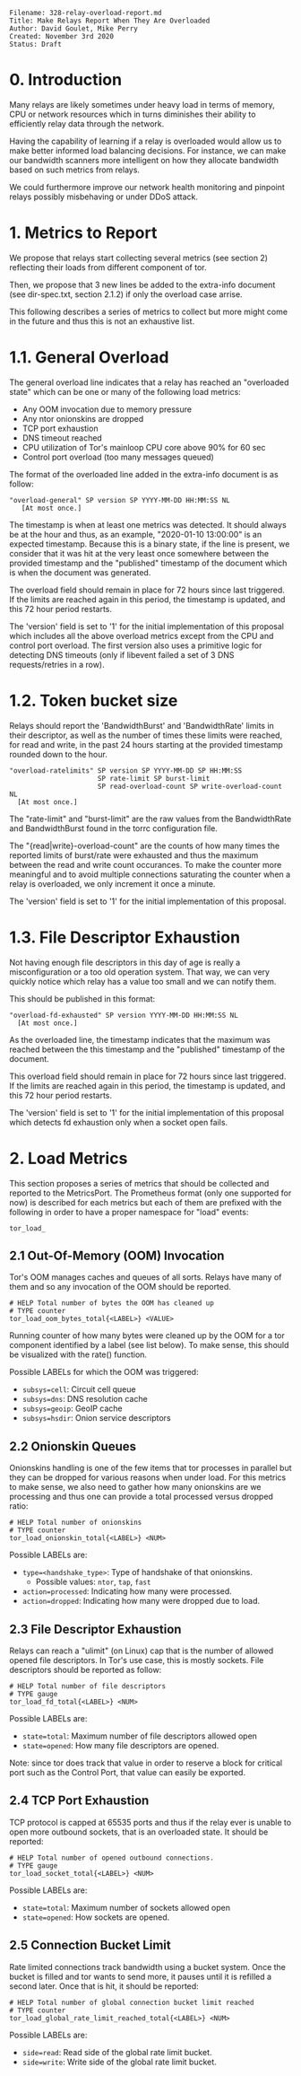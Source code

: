 ```
Filename: 328-relay-overload-report.md
Title: Make Relays Report When They Are Overloaded
Author: David Goulet, Mike Perry
Created: November 3rd 2020
Status: Draft
```

# 0. Introduction

Many relays are likely sometimes under heavy load in terms of memory, CPU or
network resources which in turns diminishes their ability to efficiently relay
data through the network.

Having the capability of learning if a relay is overloaded would allow us to
make better informed load balancing decisions. For instance, we can make our
bandwidth scanners more intelligent on how they allocate bandwidth based on
such metrics from relays.

We could furthermore improve our network health monitoring and pinpoint relays
possibly misbehaving or under DDoS attack.

# 1. Metrics to Report

We propose that relays start collecting several metrics (see section 2)
reflecting their loads from different component of tor.

Then, we propose that 3 new lines be added to the extra-info document (see
dir-spec.txt, section 2.1.2) if only the overload case arrise.

This following describes a series of metrics to collect but more might come in
the future and thus this is not an exhaustive list.

# 1.1. General Overload

The general overload line indicates that a relay has reached an "overloaded
state" which can be one or many of the following load metrics:

   - Any OOM invocation due to memory pressure
   - Any ntor onionskins are dropped
   - TCP port exhaustion
   - DNS timeout reached
   - CPU utilization of Tor's mainloop CPU core above 90% for 60 sec
   - Control port overload (too many messages queued)

The format of the overloaded line added in the extra-info document is as
follow:

```
"overload-general" SP version SP YYYY-MM-DD HH:MM:SS NL
   [At most once.]
```

The timestamp is when at least one metrics was detected. It should always be
at the hour and thus, as an example, "2020-01-10 13:00:00" is an expected
timestamp. Because this is a binary state, if the line is present, we consider
that it was hit at the very least once somewhere between the provided
timestamp and the "published" timestamp of the document which is when the
document was generated.

The overload field should remain in place for 72 hours since last triggered.
If the limits are reached again in this period, the timestamp is updated, and
this 72 hour period restarts.

The 'version' field is set to '1' for the initial implementation of this
proposal which includes all the above overload metrics except from the CPU and
control port overload. The first version also uses a primitive logic for
detecting DNS timeouts (only if libevent failed a set of 3 DNS requests/retries
in a row).

# 1.2. Token bucket size

Relays should report the 'BandwidthBurst' and 'BandwidthRate' limits in their
descriptor, as well as the number of times these limits were reached, for read
and write, in the past 24 hours starting at the provided timestamp rounded down
to the hour.

```
"overload-ratelimits" SP version SP YYYY-MM-DD SP HH:MM:SS
                      SP rate-limit SP burst-limit
                      SP read-overload-count SP write-overload-count NL
  [At most once.]
```

The "rate-limit" and "burst-limit" are the raw values from the BandwidthRate
and BandwidthBurst found in the torrc configuration file.

The "{read|write}-overload-count" are the counts of how many times the reported
limits of burst/rate were exhausted and thus the maximum between the read and
write count occurances. To make the counter more meaningful and to avoid
multiple connections saturating the counter when a relay is overloaded, we only
increment it once a minute.

The 'version' field is set to '1' for the initial implementation of this
proposal.

# 1.3. File Descriptor Exhaustion

Not having enough file descriptors in this day of age is really a
misconfiguration or a too old operation system. That way, we can very quickly
notice which relay has a value too small and we can notify them.

This should be published in this format:

```
"overload-fd-exhausted" SP version YYYY-MM-DD HH:MM:SS NL
  [At most once.]
```

As the overloaded line, the timestamp indicates that the maximum was reached
between the this timestamp and the "published" timestamp of the document.

This overload field should remain in place for 72 hours since last triggered.
If the limits are reached again in this period, the timestamp is updated, and
this 72 hour period restarts.

The 'version' field is set to '1' for the initial implementation of this
proposal which detects fd exhaustion only when a socket open fails.

# 2. Load Metrics

This section proposes a series of metrics that should be collected and
reported to the MetricsPort. The Prometheus format (only one supported for
now) is described for each metrics but each of them are prefixed with the
following in order to have a proper namespace for "load" events:

`tor_load_`

## 2.1 Out-Of-Memory (OOM) Invocation

Tor's OOM manages caches and queues of all sorts. Relays have many of them and
so any invocation of the OOM should be reported.

```
# HELP Total number of bytes the OOM has cleaned up
# TYPE counter
tor_load_oom_bytes_total{<LABEL>} <VALUE>
```

Running counter of how many bytes were cleaned up by the OOM for a tor
component identified by a label (see list below). To make sense, this should
be visualized with the rate() function.

Possible LABELs for which the OOM was triggered:
  - `subsys=cell`: Circuit cell queue
  - `subsys=dns`: DNS resolution cache
  - `subsys=geoip`: GeoIP cache
  - `subsys=hsdir`: Onion service descriptors

## 2.2 Onionskin Queues

Onionskins handling is one of the few items that tor processes in parallel but
they can be dropped for various reasons when under load. For this metrics to
make sense, we also need to gather how many onionskins are we processing and
thus one can provide a total processed versus dropped ratio:

```
# HELP Total number of onionskins
# TYPE counter
tor_load_onionskin_total{<LABEL>} <NUM>
```

Possible LABELs are:
  - `type=<handshake_type>`: Type of handshake of that onionskins.
      * Possible values: `ntor`, `tap`, `fast`
  - `action=processed`: Indicating how many were processed.
  - `action=dropped`: Indicating how many were dropped due to load.

## 2.3 File Descriptor Exhaustion

Relays can reach a "ulimit" (on Linux) cap that is the number of allowed
opened file descriptors. In Tor's use case, this is mostly sockets. File
descriptors should be reported as follow:

```
# HELP Total number of file descriptors
# TYPE gauge
tor_load_fd_total{<LABEL>} <NUM>
```

Possible LABELs are:
  - `state=total`: Maximum number of file descriptors allowed open
  - `state=opened`: How many file descriptors are opened.

Note: since tor does track that value in order to reserve a block for critical
port such as the Control Port, that value can easily be exported.

## 2.4 TCP Port Exhaustion

TCP protocol is capped at 65535 ports and thus if the relay ever is unable to
open more outbound sockets, that is an overloaded state. It should be
reported:

```
# HELP Total number of opened outbound connections.
# TYPE gauge
tor_load_socket_total{<LABEL>} <NUM>
```

Possible LABELs are:
  - `state=total`: Maximum number of sockets allowed open
  - `state=opened`: How sockets are opened.

## 2.5 Connection Bucket Limit

Rate limited connections track bandwidth using a bucket system. Once the
bucket is filled and tor wants to send more, it pauses until it is refilled a
second later. Once that is hit, it should be reported:

```
# HELP Total number of global connection bucket limit reached
# TYPE counter
tor_load_global_rate_limit_reached_total{<LABEL>} <NUM>
```

Possible LABELs are:
  - `side=read`: Read side of the global rate limit bucket.
  - `side=write`: Write side of the global rate limit bucket.
